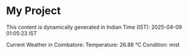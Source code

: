 # My Project

This content is dynamically generated in Indian Time (IST): 2025-04-09 01:05:23 IST


Current Weather in Coimbatore:
Temperature: 26.88 °C
Condition: mist
